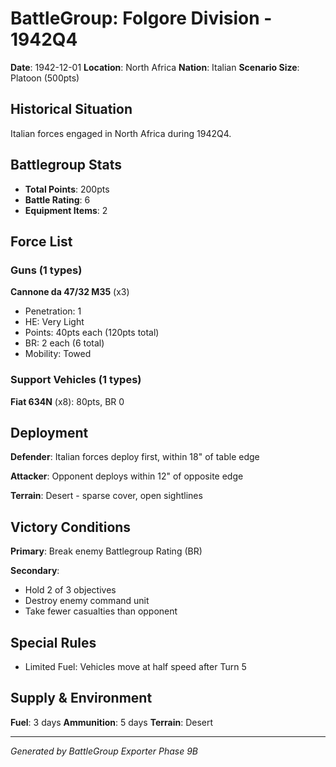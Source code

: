 # BattleGroup: Folgore Division - 1942Q4

**Date**: 1942-12-01
**Location**: North Africa
**Nation**: Italian
**Scenario Size**: Platoon (500pts)

## Historical Situation

Italian forces engaged in North Africa during 1942Q4.

## Battlegroup Stats

- **Total Points**: 200pts
- **Battle Rating**: 6
- **Equipment Items**: 2

## Force List

### Guns (1 types)

**Cannone da 47/32 M35** (x3)
- Penetration: 1
- HE: Very Light
- Points: 40pts each (120pts total)
- BR: 2 each (6 total)
- Mobility: Towed

### Support Vehicles (1 types)

**Fiat 634N** (x8): 80pts, BR 0

## Deployment

**Defender**: Italian forces deploy first, within 18" of table edge

**Attacker**: Opponent deploys within 12" of opposite edge

**Terrain**: Desert - sparse cover, open sightlines

## Victory Conditions

**Primary**: Break enemy Battlegroup Rating (BR)

**Secondary**:
- Hold 2 of 3 objectives
- Destroy enemy command unit
- Take fewer casualties than opponent

## Special Rules

- Limited Fuel: Vehicles move at half speed after Turn 5

## Supply & Environment

**Fuel**: 3 days
**Ammunition**: 5 days
**Terrain**: Desert

---

*Generated by BattleGroup Exporter Phase 9B*
